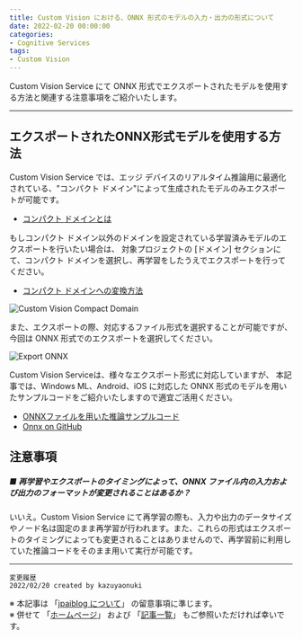 ```yaml
---
title: Custom Vision における、ONNX 形式のモデルの入力・出力の形式について
date: 2022-02-20 00:00:00
categories:
- Cognitive Services
tags:
- Custom Vision
---
```

Custom Vision Service にて ONNX 形式でエクスポートされたモデルを使用する方法と関連する注意事項をご紹介いたします。
<br>
***

## エクスポートされたONNX形式モデルを使用する方法

Custom Vision Service では、エッジ デバイスのリアルタイム推論用に最適化されている、"コンパクト ドメイン"によって生成されたモデルのみエクスポートが可能です。

- [コンパクト ドメインとは](https://docs.microsoft.com/ja-jp/azure/cognitive-services/custom-vision-service/select-domain#compact-domains)

もしコンパクト ドメイン以外のドメインを設定されている学習済みモデルのエクスポートを行いたい場合は、
対象プロジェクトの [ドメイン] セクションにて、コンパクト ドメインを選択し、再学習をしたうえでエクスポートを行ってください。

- [コンパクト ドメインへの変換方法](https://docs.microsoft.com/ja-jp/azure/cognitive-services/custom-vision-service/export-your-model#convert-to-a-compact-domain)

![Custom Vision Compact Domain](https://jpaiblog.github.io/images/custom-vision-exported-onnx-format/custom-vision-compact-domain.png)

また、エクスポートの際、対応するファイル形式を選択することが可能ですが、
今回は ONNX 形式でのエクスポートを選択してください。

![Export ONNX](https://jpaiblog.github.io/images/custom-vision-exported-onnx-format/custom-vision-export-onnx.png)

Custom Vision Serviceは、様々なエクスポート形式に対応していますが、
本記事では、Windows ML、Android、iOS に対応した ONNX 形式のモデルを用いたサンプルコードをご紹介いたしますので適宜ご活用ください。

- [ONNXファイルを用いた推論サンプルコード](https://github.com/Azure-Samples/cognitive-services-onnx-customvision-sample)
- [Onnx on GitHub](https://github.com/onnx/onnx)

## 注意事項

##### ■ 再学習やエクスポートのタイミングによって、ONNX ファイル内の入力および出力のフォーマットが変更されることはあるか？

いいえ。Custom Vision Service にて再学習の際も、入力や出力のデータサイズやノード名は固定のまま再学習が行われます。また、これらの形式はエクスポートのタイミングによっても変更されることはありませんので、再学習前に利用していた推論コードをそのまま用いて実行が可能です。

***
`変更履歴`  
`2022/02/20 created by kazuyaonuki`  

※ 本記事は 「[jpaiblog について](https://jpaiblog.github.io/blog/2020/01/01/about-jpaiblog/)」 の留意事項に準じます。  
※ 併せて 「[ホームページ](https://jpaiblog.github.io/blog/)」 および 「[記事一覧](https://jpaiblog.github.io/blog/archives/)」 もご参照いただければ幸いです。